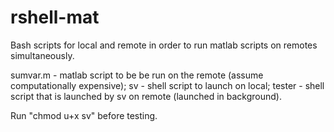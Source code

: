 # rshell-mat
Bash scripts for local and remote in order to run matlab scripts on remotes simultaneously. 

sumvar.m - matlab script to be be run on the remote (assume computationally expensive);
sv - shell script to launch on local;
tester - shell script that is launched by sv on remote (launched in background).

Run "chmod u+x sv" before testing.
